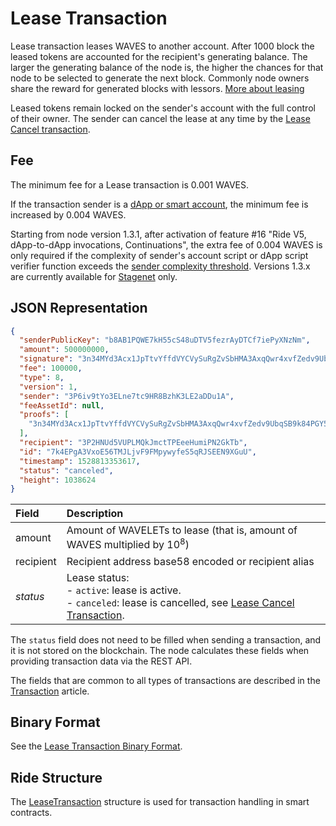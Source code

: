 # Lease Transaction

Lease transaction leases WAVES to another account. After 1000 block the leased tokens are accounted for the recipient's generating balance. The larger the generating balance of the node is, the higher the chances for that node to be selected to generate the next block. Commonly node owners share the reward for generated blocks with lessors. [More about leasing](/en/blockchain/leasing)

Leased tokens remain locked on the sender's account with the full control of their owner. The sender can cancel the lease at any time by the [Lease Cancel transaction](/en/blockchain/transaction-type/lease-cancel-transaction).

## Fee

The minimum fee for a Lease transaction is 0.001 WAVES.

If the transaction sender is a [dApp or smart account](/en/blockchain/account/dapp), the minimum fee is increased by 0.004 WAVES.

Starting from node version 1.3.1, after activation of feature #16 "Ride V5, dApp-to-dApp invocations, Continuations", the extra fee of 0.004 WAVES is only required if the complexity of sender's account script or dApp script verifier function exceeds the [sender complexity threshold](/en/ride/limits/). Versions 1.3.x are currently available for [Stagenet](/en/blockchain/blockchain-network/) only.

## JSON Representation

```json
{
  "senderPublicKey": "b8AB1PQWE7kH55cS48uDTV5fezrAyDTCf7iePyXNzNm",
  "amount": 500000000,
  "signature": "3n34MYd3Acx1JpTtvYffdVYCVySuRgZvSbHMA3AxqQwr4xvfZedv9UbqSB9k84PGY5C8RSwGRjDnMGcYwQu2x7B5",
  "fee": 100000,
  "type": 8,
  "version": 1,
  "sender": "3P6iv9tYo3ELne7tc9HR8BzhK3LE2aDDu1A",
  "feeAssetId": null,
  "proofs": [
    "3n34MYd3Acx1JpTtvYffdVYCVySuRgZvSbHMA3AxqQwr4xvfZedv9UbqSB9k84PGY5C8RSwGRjDnMGcYwQu2x7B5"
  ],
  "recipient": "3P2HNUd5VUPLMQkJmctTPEeeHumiPN2GkTb",
  "id": "7k4EPgA3VxoE56TMJLjvF9FMpywyfeS5qRJSEEN9XGuU",
  "timestamp": 1528813353617,
  "status": "canceled",
  "height": 1038624
}
```

| Field | Description |
| :--- | :--- |
| amount | Amount of WAVELETs to lease (that is, amount of WAVES multiplied by 10<sup>8</sup>) |
| recipient | Recipient address base58 encoded or recipient alias |
| *status* | Lease status: <br>- `active`: lease is active.<br>- `canceled`: lease is cancelled, see [Lease Cancel Transaction](/en/blockchain/transaction-type/lease-cancel-transaction). |

The `status` field does not need to be filled when sending a transaction, and it is not stored on the blockchain. The node calculates these fields when providing transaction data via the REST API.

The fields that are common to all types of transactions are described in the [Transaction](/en/blockchain/transaction/#json-representation) article.

## Binary Format

See the [Lease Transaction Binary Format](/en/blockchain/binary-format/transaction-binary-format/lease-transaction-binary-format).

## Ride Structure

The [LeaseTransaction](/en/ride/structures/transaction-structures/lease-transaction) structure is used for transaction handling in smart contracts.
